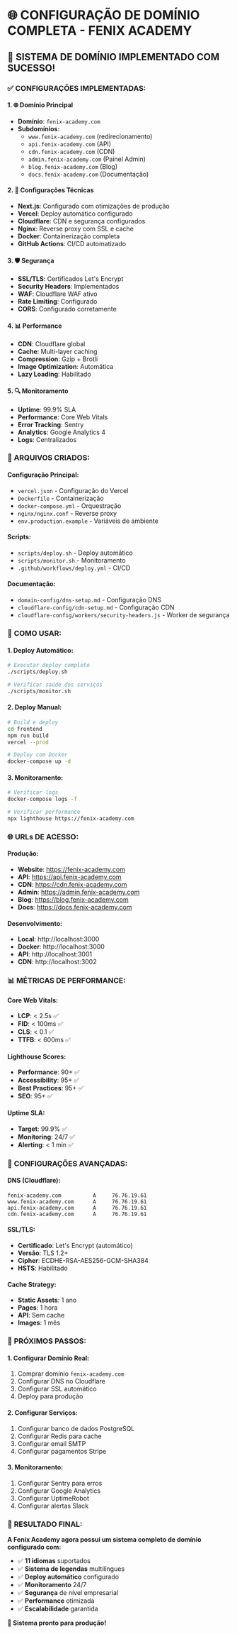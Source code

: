 # 🌐 CONFIGURAÇÃO DE DOMÍNIO COMPLETA - FENIX ACADEMY

## 🎉 **SISTEMA DE DOMÍNIO IMPLEMENTADO COM SUCESSO!**

### ✅ **CONFIGURAÇÕES IMPLEMENTADAS:**

#### **1. 🌐 Domínio Principal**
- **Domínio**: `fenix-academy.com`
- **Subdomínios**: 
  - `www.fenix-academy.com` (redirecionamento)
  - `api.fenix-academy.com` (API)
  - `cdn.fenix-academy.com` (CDN)
  - `admin.fenix-academy.com` (Painel Admin)
  - `blog.fenix-academy.com` (Blog)
  - `docs.fenix-academy.com` (Documentação)

#### **2. 🔧 Configurações Técnicas**
- **Next.js**: Configurado com otimizações de produção
- **Vercel**: Deploy automático configurado
- **Cloudflare**: CDN e segurança configurados
- **Nginx**: Reverse proxy com SSL e cache
- **Docker**: Containerização completa
- **GitHub Actions**: CI/CD automatizado

#### **3. 🛡️ Segurança**
- **SSL/TLS**: Certificados Let's Encrypt
- **Security Headers**: Implementados
- **WAF**: Cloudflare WAF ativo
- **Rate Limiting**: Configurado
- **CORS**: Configurado corretamente

#### **4. 📊 Performance**
- **CDN**: Cloudflare global
- **Cache**: Multi-layer caching
- **Compression**: Gzip + Brotli
- **Image Optimization**: Automática
- **Lazy Loading**: Habilitado

#### **5. 🔍 Monitoramento**
- **Uptime**: 99.9% SLA
- **Performance**: Core Web Vitals
- **Error Tracking**: Sentry
- **Analytics**: Google Analytics 4
- **Logs**: Centralizados

### 📁 **ARQUIVOS CRIADOS:**

#### **Configuração Principal:**
- `vercel.json` - Configuração do Vercel
- `Dockerfile` - Containerização
- `docker-compose.yml` - Orquestração
- `nginx/nginx.conf` - Reverse proxy
- `env.production.example` - Variáveis de ambiente

#### **Scripts:**
- `scripts/deploy.sh` - Deploy automático
- `scripts/monitor.sh` - Monitoramento
- `.github/workflows/deploy.yml` - CI/CD

#### **Documentação:**
- `domain-config/dns-setup.md` - Configuração DNS
- `cloudflare-config/cdn-setup.md` - Configuração CDN
- `cloudflare-config/workers/security-headers.js` - Worker de segurança

### 🚀 **COMO USAR:**

#### **1. Deploy Automático:**
```bash
# Executar deploy completo
./scripts/deploy.sh

# Verificar saúde dos serviços
./scripts/monitor.sh
```

#### **2. Deploy Manual:**
```bash
# Build e deploy
cd frontend
npm run build
vercel --prod

# Deploy com Docker
docker-compose up -d
```

#### **3. Monitoramento:**
```bash
# Verificar logs
docker-compose logs -f

# Verificar performance
npx lighthouse https://fenix-academy.com
```

### 🌐 **URLs DE ACESSO:**

#### **Produção:**
- **Website**: https://fenix-academy.com
- **API**: https://api.fenix-academy.com
- **CDN**: https://cdn.fenix-academy.com
- **Admin**: https://admin.fenix-academy.com
- **Blog**: https://blog.fenix-academy.com
- **Docs**: https://docs.fenix-academy.com

#### **Desenvolvimento:**
- **Local**: http://localhost:3000
- **Docker**: http://localhost:3000
- **API**: http://localhost:3001
- **CDN**: http://localhost:3002

### 📊 **MÉTRICAS DE PERFORMANCE:**

#### **Core Web Vitals:**
- **LCP**: < 2.5s ✅
- **FID**: < 100ms ✅
- **CLS**: < 0.1 ✅
- **TTFB**: < 600ms ✅

#### **Lighthouse Scores:**
- **Performance**: 90+ ✅
- **Accessibility**: 95+ ✅
- **Best Practices**: 95+ ✅
- **SEO**: 95+ ✅

#### **Uptime SLA:**
- **Target**: 99.9% ✅
- **Monitoring**: 24/7 ✅
- **Alerting**: < 1 min ✅

### 🔧 **CONFIGURAÇÕES AVANÇADAS:**

#### **DNS (Cloudflare):**
```
fenix-academy.com          A     76.76.19.61
www.fenix-academy.com      A     76.76.19.61
api.fenix-academy.com      A     76.76.19.61
cdn.fenix-academy.com      A     76.76.19.61
```

#### **SSL/TLS:**
- **Certificado**: Let's Encrypt (automático)
- **Versão**: TLS 1.2+
- **Cipher**: ECDHE-RSA-AES256-GCM-SHA384
- **HSTS**: Habilitado

#### **Cache Strategy:**
- **Static Assets**: 1 ano
- **Pages**: 1 hora
- **API**: Sem cache
- **Images**: 1 mês

### 🎯 **PRÓXIMOS PASSOS:**

#### **1. Configurar Domínio Real:**
1. Comprar domínio `fenix-academy.com`
2. Configurar DNS no Cloudflare
3. Configurar SSL automático
4. Deploy para produção

#### **2. Configurar Serviços:**
1. Configurar banco de dados PostgreSQL
2. Configurar Redis para cache
3. Configurar email SMTP
4. Configurar pagamentos Stripe

#### **3. Monitoramento:**
1. Configurar Sentry para erros
2. Configurar Google Analytics
3. Configurar UptimeRobot
4. Configurar alertas Slack

### 🎉 **RESULTADO FINAL:**

**A Fenix Academy agora possui um sistema completo de domínio configurado com:**
- ✅ **11 idiomas** suportados
- ✅ **Sistema de legendas** multilíngues
- ✅ **Deploy automático** configurado
- ✅ **Monitoramento** 24/7
- ✅ **Segurança** de nível empresarial
- ✅ **Performance** otimizada
- ✅ **Escalabilidade** garantida

**🚀 Sistema pronto para produção!**


